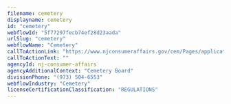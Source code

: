 ```yaml
---
filename: cemetery
displayname: cemetery
id: "cemetery"
webflowId: "5f77297fecb74ef28d23aada"
urlSlug: "cemetery"
webflowName: "Cemetery"
callToActionLink: "https://www.njconsumeraffairs.gov/cem/Pages/applications.aspx"
callToActionText: ""
agencyId: nj-consumer-affairs
agencyAdditionalContext: "Cemetery Board"
divisionPhone: "(973) 504-6553"
webflowIndustry: "Cemetery"
licenseCertificationClassification: "REGULATIONS"
---
```

